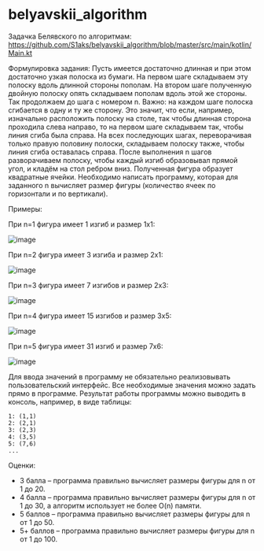 # belyavskii_algorithm
Задачка Белявского по алгоритмам: https://github.com/S1aks/belyavskii_algorithm/blob/master/src/main/kotlin/Main.kt

Формулировка задания:
Пусть имеется достаточно длинная и при этом достаточно узкая полоска из бумаги. На первом шаге складываем эту полоску вдоль длинной стороны пополам. На втором шаге полученную двойную полоску опять складываем пополам вдоль этой же стороны. Так продолжаем до шага с номером n.
Важно: на каждом шаге полоска сгибается в одну и ту же сторону. Это значит, что если, например, изначально расположить полоску на столе, так чтобы длинная сторона проходила слева направо, то на первом шаге складываем так, чтобы линия сгиба была справа. На всех последующих шагах, переворачивая только правую половину полоски, складываем полоску также, чтобы линия сгиба оставалась справа.
После выполнения n шагов разворачиваем полоску, чтобы каждый изгиб образовывал прямой угол, и кладём на стол ребром вниз. Полученная фигура образует квадратные ячейки.
Необходимо написать программу, которая для заданного n вычисляет размер фигуры (количество ячеек по горизонтали и по вертикали).

Примеры:
 
При n=1 фигура имеет 1 изгиб и размер 1х1:

![image](https://user-images.githubusercontent.com/59124843/143782104-f9edf8a1-d12d-41a8-91ce-32212f7a7e6f.png)

При n=2 фигура имеет 3 изгиба и размер 2х1:

![image](https://user-images.githubusercontent.com/59124843/143782115-9663fe5f-9fd8-41ac-b28b-5cec82f01155.png)

При n=3 фигура имеет 7 изгибов и размер 2х3:

![image](https://user-images.githubusercontent.com/59124843/143782129-f5963da1-c6f5-46d7-9c0f-9e53ecd5a92a.png)

При n=4 фигура имеет 15 изгибов и размер 3х5:

![image](https://user-images.githubusercontent.com/59124843/143782142-614ba021-d892-4196-8977-7bc55b394ea8.png)

При n=5 фигура имеет 31 изгиб и размер 7х6:

![image](https://user-images.githubusercontent.com/59124843/143782153-a9cf4f88-f858-49f7-bb04-5ab8afc6038d.png)

Для ввода значений в программу не обязательно реализовывать пользовательский интерфейс. Все необходимые значения можно задать прямо в программе.
Результат работы программы можно выводить в консоль, например, в виде таблицы:
```
1: (1,1)
2: (2,1)
3: (2,3)
4: (3,5)
5: (7,6)
...
```

Оценки:
*	3 балла – программа правильно вычисляет размеры фигуры для n от 1 до 20.
*	4 балла – программа правильно вычисляет размеры фигуры для n от 1 до 30, а алгоритм использует не более O(n) памяти.
*	5 баллов – программа правильно вычисляет размеры фигуры для n от 1 до 50.
*	5+ баллов – программа правильно вычисляет размеры фигуры для n от 1 до 100.
